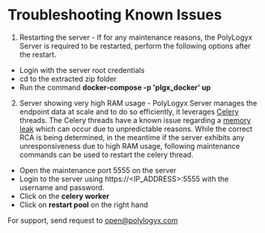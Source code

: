 Troubleshooting Known Issues
=================================
1. Restarting the server - If for any maintenance reasons, the PolyLogyx Server is required to be restarted, perform the following options after the restart.

- Login with the server root credentials
- cd to the extracted zip folder
- Run the command **docker-compose -p 'plgx_docker' up**

2. Server showing very high RAM usage - PolyLogyx Server manages the endpoint data at scale and to do so efficiently, it leverages [Celery](https://github.com/celery/) threads. The Celery threads have a known issue regarding a [memory leak](https://github.com/celery/celery/issues/4843) which can occur due to unpredictable reasons. While the correct RCA is being determined, in the meantime if the server exhibits any unresponsiveness due to high RAM usage, following maintenance commands can be used to restart the celery thread.

- Open the maintenance port 5555 on the server
- Login to the server using https://<IP_ADDRESS>:5555 with the username and password.
- Click on the **celery worker**
- Click on **restart pool** on the right hand

For support, send request to open@polylogyx.com

